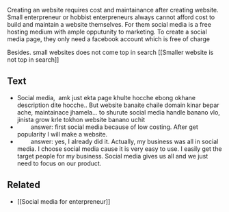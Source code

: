 Creating an website requires cost and maintainance after creating website. Small enterpreneur or hobbist enterpreneurs always cannot afford cost to build and maintain a website themselves. For them social media is a free hosting medium with ample opputunity to marketing. To create a social media page, they only need a facebook account which is free of charge

Besides. small websites does not come top in search [[Smaller website is not top in search]]

## Text
- Social media,  amk just ekta page khulte hocche ebong okhane description dite hocche.. But website banaite chaile domain kinar bepar ache, maintainace jhamela… to shurute social media handle banano vlo, jinista grow krle tokhon website banano uchit
-         answer: first social media because of low costing. After get popularity I will make a website.
-         answer: yes, I already did it. Actually, my business was all in social media. I choose social media cause it is very easy to use. I easily get the target people for my business. Social media gives us all and we just need to focus on our product.

## Related
- [[Social media for enterpreneur]]